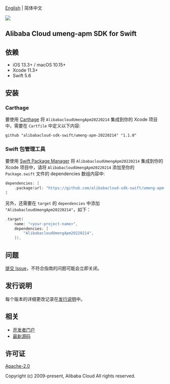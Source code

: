 [English](README.md) | 简体中文

![](https://aliyunsdk-pages.alicdn.com/icons/AlibabaCloud.svg)

## Alibaba Cloud umeng-apm SDK for Swift

## 依赖

- iOS 13.3+ / macOS 10.15+
- Xcode 11.3+
- Swift 5.6

## 安装

### Carthage

要使用 [Carthage](https://github.com/Carthage/Carthage) 将 `AlibabacloudUmengApm20220214` 集成到你的 Xcode 项目中，需要在 `Cartfile` 中定义以下内容:

```ogdl
github "alibabacloud-sdk-swift/umeng-apm-20220214" "1.1.0"
```

### Swift 包管理工具

要使用 [Swift Package Manager](https://swift.org/package-manager/) 将 `AlibabacloudUmengApm20220214` 集成到你的 Xcode 项目中，请将 `AlibabacloudUmengApm20220214` 添加至你的 `Package.swift` 文件的 dependencies 数组内容中:

```swift
dependencies: [
    .package(url: "https://github.com/alibabacloud-sdk-swift/umeng-apm-20220214.git", from: "1.1.0")
]
```

另外，还需要在 `target` 的 `dependencies` 中添加 `"AlibabacloudUmengApm20220214"`，如下：

```swift
.target(
    name: "<your-project-name>",
    dependencies: [
        "AlibabacloudUmengApm20220214",
    ]),
```

## 问题

[提交 Issue](https://github.com/alibabacloud-sdk-swift/umeng-apm-20220214/issues/new)，不符合指南的问题可能会立即关闭。

## 发行说明

每个版本的详细更改记录在[发行说明](./ChangeLog.txt)中。

## 相关

* [开发者门户](https://next.api.aliyun.com/home)
* [最新源码](https://github.com/alibabacloud-sdk-swift/umeng-apm-20220214)

## 许可证

[Apache-2.0](http://www.apache.org/licenses/LICENSE-2.0)

Copyright (c) 2009-present, Alibaba Cloud All rights reserved.
